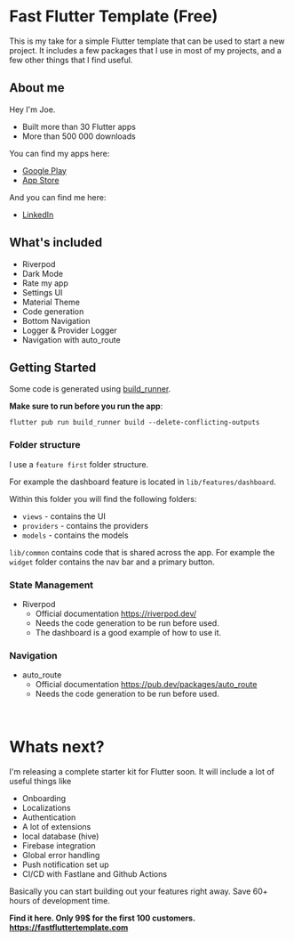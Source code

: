 # Fast Flutter Template (Free)

This is my take for a simple Flutter template that can be used to start a new project. It includes a few packages that I use in most of my projects, and a few other things that I find useful.

## About me

Hey I'm Joe.

- Built more than 30 Flutter apps
- More than 500 000 downloads

You can find my apps here:

- [Google Play](https://play.google.com/store/apps/developer?id=Josef+Wilhelm+Apps&hl=en&gl=US)
- [App Store](https://apps.apple.com/us/developer/digital-snacks/id1558160555)


And you can find me here:

- [LinkedIn](https://www.linkedin.com/in/joe-wilhelm)


## What's included

- Riverpod
- Dark Mode
- Rate my app
- Settings UI
- Material Theme
- Code generation
- Bottom Navigation
- Logger & Provider Logger
- Navigation with auto_route


## Getting Started

Some code is generated using [build_runner](https://pub.dev/packages/build_runner).

 **Make sure to run before you run the app**:

    flutter pub run build_runner build --delete-conflicting-outputs


### Folder structure
    
I use a `feature first` folder structure. 

For example the dashboard feature is located in `lib/features/dashboard`.

Within this folder you will find the following folders:

- `views` - contains the UI
- `providers` - contains the providers
- `models` - contains the models

`lib/common` contains code that is shared across the app. For example the `widget` folder contains the nav bar and a primary button. 

### State Management

- Riverpod
  - Official documentation https://riverpod.dev/
  - Needs the code generation to be run before used. 
  - The dashboard is a good example of how to use it. 

### Navigation
- auto_route 
  - Official documentation https://pub.dev/packages/auto_route
  - Needs the code generation to be run before used.


<br />

# Whats next?

I'm releasing a complete starter kit for Flutter soon. It will include a lot of useful things like
- Onboarding
- Localizations
- Authentication
- A lot of extensions
- local database (hive)
- Firebase integration
- Global error handling
- Push notification set up 
- CI/CD with Fastlane and Github Actions

Basically you can start building out your features right away. Save 60+ hours of development time.

**Find it here. Only 99$ for the first 100 customers. https://fastfluttertemplate.com**

